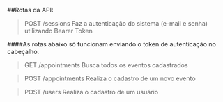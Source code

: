 ##Rotas da API:

> POST /sessions
Faz a autenticação do sistema (e-mail e senha) utilizando Bearer Token

####As rotas abaixo só funcionam enviando o token de autenticação no cabeçalho.

> GET /appointments
Busca todos os eventos cadastrados

> POST /appointments
Realiza o cadastro de um novo evento

> POST /users
Realiza o cadastro de um usuário
